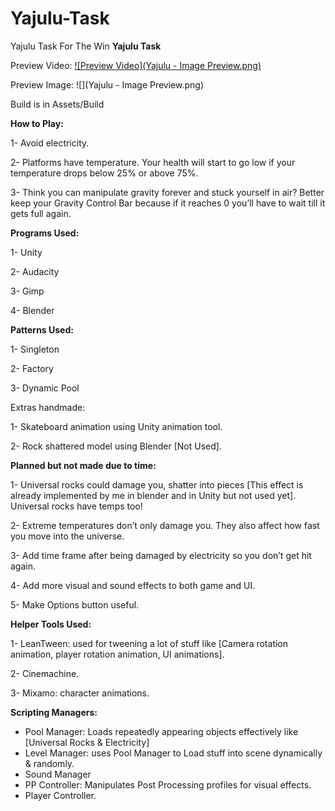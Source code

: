 # Yajulu-Task
 Yajulu Task For The Win
**Yajulu Task**

Preview Video: 
[![Preview Video](Yajulu - Image Preview.png)](https://drive.google.com/file/d/1HAbimHyvOq5dFE4UPJgvAZYVmgKd6yZw/view?usp=sharing)



Preview Image:
![](Yajulu - Image Preview.png)


Build is in Assets/Build


**How to Play:**

1-	Avoid electricity.

2-	Platforms have temperature.  Your health will start to go low if your temperature drops below 25% or above 75%.

3-	Think you can manipulate gravity forever and stuck yourself in air? Better keep your Gravity Control Bar because if it reaches 0 you’ll have to wait till it gets full again.


**Programs Used:**

1-	Unity

2-	Audacity

3-	Gimp

4-	Blender


**Patterns Used:**

1-	Singleton

2-	Factory

3-	Dynamic Pool


Extras handmade:

1-	Skateboard animation using Unity animation tool.

2-	Rock shattered model using Blender [Not Used].


**Planned but not made due to time:**

1-	Universal rocks could damage you, shatter into pieces [This effect is already implemented by me in blender and in Unity but not used yet]. Universal rocks have temps too!

2-	Extreme temperatures don’t only damage you. They also affect how fast you move into the universe.

3-	Add time frame after being damaged by electricity so you don’t get hit again.

4-	Add more visual and sound effects to both game and UI.

5-	Make Options button useful.


**Helper Tools Used:**

1-	LeanTween: used for tweening a lot of stuff like [Camera rotation animation, player rotation animation, UI animations].

2-	Cinemachine.

3-	Mixamo: character animations.


**Scripting Managers:**

-	Pool Manager: Loads repeatedly appearing objects effectively like [Universal Rocks & Electricity]
-	Level Manager: uses Pool Manager to Load stuff into scene dynamically & randomly.
-	Sound Manager
-	PP Controller: Manipulates Post Processing profiles for visual effects.
-	Player Controller.
